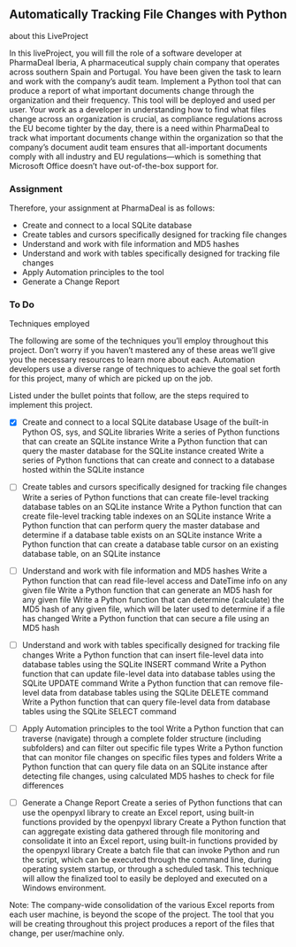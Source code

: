 ## Automatically Tracking File Changes with Python ##

about this LiveProject

In this liveProject, you will fill the role of a software developer at PharmaDeal Iberia,
A pharmaceutical supply chain company that operates across southern Spain and Portugal. 
You have been given the task to learn and work with the company’s audit team.
Implement a Python tool that can produce a report of what important documents 
change through the organization and their frequency. 
This tool will be deployed and used per user. 
Your work as a developer in understanding how to find what files change across an organization is crucial, 
as compliance regulations across the EU become tighter by the day, 
there is a need within PharmaDeal to track what important 
documents change within the organization so that the company’s document 
audit team ensures that all-important documents comply with all industry 
and EU regulations—which is something that Microsoft Office doesn’t have out-of-the-box support for.

### Assignment ###

Therefore, your assignment at PharmaDeal is as follows:

*  Create and connect to a local SQLite database
*  Create tables and cursors specifically designed for tracking file changes
*  Understand and work with file information and MD5 hashes
*  Understand and work with tables specifically designed for tracking file changes
*  Apply Automation principles to the tool
*  Generate a Change Report

### To Do ###

Techniques employed

The following are some of the techniques you’ll employ throughout this project.
Don’t worry if you haven’t mastered any of these areas 
we’ll give you the necessary resources to learn more about each.
Automation developers use a diverse range of techniques to achieve the goal
set forth for this project, many of which are picked up on the job.

Listed under the bullet points that follow, are the steps required to implement this project.

- [x] Create and connect to a local SQLite database
        Usage of the built-in Python OS, sys, and SQLite libraries
        Write a series of Python functions that can create an SQLite instance
        Write a Python function that can query the master database for the SQLite instance created
        Write a series of Python functions that can create and connect to a database hosted within the SQLite instance

- [ ] Create tables and cursors specifically designed for tracking file changes
        Write a series of Python functions that can create file-level tracking database tables on an SQLite instance
        Write a Python function that can create file-level tracking table indexes on an SQLite instance
        Write a Python function that can perform query the master database and determine if a database table exists on an SQLite instance
        Write a Python function that can create a database table cursor on an existing database table, on an SQLite instance

- [ ] Understand and work with file information and MD5 hashes
        Write a Python function that can read file-level access and DateTime info on any given file
        Write a Python function that can generate an MD5 hash for any given file
        Write a Python function that can determine (calculate) the MD5 hash of any given file, which will be later used to determine if a file has changed
        Write a Python function that can secure a file using an MD5 hash

- [ ] Understand and work with tables specifically designed for tracking file changes
        Write a Python function that can insert file-level data into database tables using the SQLite INSERT command
        Write a Python function that can update file-level data into database tables using the SQLite UPDATE command
        Write a Python function that can remove file-level data from database tables using the SQLite DELETE command
        Write a Python function that can query file-level data from database tables using the SQLite SELECT command

- [ ] Apply Automation principles to the tool
        Write a Python function that can traverse (navigate) through a complete folder structure (including subfolders) and can filter out specific file types
        Write a Python function that can monitor file changes on specific files types and folders
        Write a Python function that can query file data on an SQLite instance after detecting file changes, using calculated MD5 hashes to check for file differences

- [ ] Generate a Change Report
        Create a series of Python functions that can use the openpyxl library to create an Excel report, using built-in functions provided by the openpyxl library
        Create a Python function that can aggregate existing data gathered through file monitoring and consolidate it into an Excel report, using built-in functions provided by the openpyxl library
        Create a batch file that can invoke Python and run the script, which can be executed through the command line, during operating system startup, or through a scheduled task. 
            This technique will allow the finalized tool to easily be deployed and executed on a Windows environment.

Note: The company-wide consolidation of the various Excel reports from each user machine, is beyond the scope of the project. The tool that you will be creating throughout this project produces a report of the files that change, per user/machine only.

